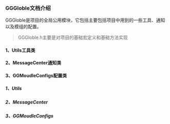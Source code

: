 ### GGGloble文档介绍

GGGloble是项目的全局公用模块，它包括主要包括项目中用到的一些工具、通知以及模组的配置。  

 >GGGloble.h主要是对项目的基础宏定义和基础方法实现

#### 1、Utils工具类
#### 2、MessageCenter通知类
#### 3、GGMoudleConfigs配置类


##### 1、Utils


##### 2、MessageCenter



##### 3、GGMoudleConfigs
